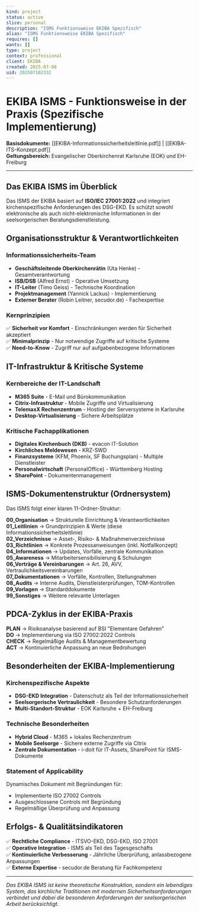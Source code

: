 ```yaml
---
kind: project
status: active
slice: personal
description: "ISMS Funktionsweise EKIBA Spezifisch"
alias: "ISMS Funktionsweise EKIBA Spezifisch"
requires: []
wants: []
type: project
context: professional
client: EKIBA
created: 2025-07-08
uid: 202507102332
---
```


# EKIBA ISMS - Funktionsweise in der Praxis (Spezifische Implementierung)

**Basisdokumente:** [[EKIBA-Informationssicherheitsleitlinie.pdf]] | [[EKIBA-ITS-Konzept.pdf]]  
**Geltungsbereich:** Evangelischer Oberkirchenrat Karlsruhe (EOK) und EH-Freiburg

---

## Das EKIBA ISMS im Überblick

Das ISMS der EKIBA basiert auf **ISO/IEC 27001:2022** und integriert kirchenspezifische Anforderungen des DSG-EKD. Es schützt sowohl elektronische als auch nicht-elektronische Informationen in der seelsorgerischen Beratungsdienstleistung.

## Organisationsstruktur & Verantwortlichkeiten

### **Informationssicherheits-Team**
- **Geschäftsleitende Oberkirchenrätin** (Uta Henke) - Gesamtverantwortung
- **ISB/DSB** (Alfred Ernst) - Operative Umsetzung  
- **IT-Leiter** (Timo Geiss) - Technische Koordination
- **Projektmanagement** (Yannick Lackus) - Implementierung
- **Externer Berater** (Robin Leitner, secudor.de) - Fachexpertise

### **Kernprinzipien**
✅ **Sicherheit vor Komfort** - Einschränkungen werden für Sicherheit akzeptiert  
✅ **Minimalprinzip** - Nur notwendige Zugriffe auf kritische Systeme  
✅ **Need-to-Know** - Zugriff nur auf aufgabenbezogene Informationen  

## IT-Infrastruktur & Kritische Systeme

### **Kernbereiche der IT-Landschaft**
- **M365 Suite** - E-Mail und Bürokommunikation
- **Citrix-Infrastruktur** - Mobile Zugriffe und Virtualisierung  
- **TelemaxX Rechenzentrum** - Hosting der Serversysteme in Karlsruhe
- **Desktop-Virtualisierung** - Sichere Arbeitsplätze

### **Kritische Fachapplikationen**
- **Digitales Kirchenbuch (DKB)** - evacon IT-Solution
- **Kirchliches Meldewesen** - KRZ-SWD
- **Finanzsysteme** (KFM, Phoenix, SF Buchungsplan) - Multiple Dienstleister
- **Personalwirtschaft** (PersonalOffice) - Württemberg Hosting
- **SharePoint** - Dokumentenmanagement

## ISMS-Dokumentenstruktur (Ordnersystem)

Das ISMS folgt einer klaren 11-Ordner-Struktur:

**00_Organisation** → Strukturelle Einrichtung & Verantwortlichkeiten  
**01_Leitlinien** → Grundprinzipien & Werte (diese Informationssicherheitsleitlinie)  
**02_Verzeichnisse** → Asset-, Risiko- & Maßnahmenverzeichnisse  
**03_Richtlinien** → Konkrete Prozessanweisungen (inkl. Notfallkonzept)  
**04_Informationen** → Updates, Vorfälle, zentrale Kommunikation  
**05_Awareness** → Mitarbeitersensibilisierung & Schulungen  
**06_Verträge & Vereinbarungen** → Art. 26, AVV, Vertraulichkeitsvereinbarungen  
**07_Dokumentationen** → Vorfälle, Kontrollen, Stellungnahmen  
**08_Audits** → Interne Audits, Dienstleisterprüfungen, TOM-Kontrollen  
**09_Vorlagen** → Standarddokumente  
**99_Sonstiges** → Weitere relevante Unterlagen

## PDCA-Zyklus in der EKIBA-Praxis

**PLAN** → Risikoanalyse basierend auf BSI "Elementare Gefahren"  
**DO** → Implementierung via ISO 27002:2022 Controls  
**CHECK** → Regelmäßige Audits & Managementbewertung  
**ACT** → Kontinuierliche Anpassung an neue Bedrohungen

## Besonderheiten der EKIBA-Implementierung

### **Kirchenspezifische Aspekte**
- **DSG-EKD Integration** - Datenschutz als Teil der Informationssicherheit
- **Seelsorgerische Vertraulichkeit** - Besondere Schutzanforderungen
- **Multi-Standort-Struktur** - EOK Karlsruhe + EH-Freiburg

### **Technische Besonderheiten**
- **Hybrid Cloud** - M365 + lokales Rechenzentrum
- **Mobile Seelsorge** - Sichere externe Zugriffe via Citrix
- **Zentrale Dokumentation** - i-doit für IT-Assets, SharePoint für ISMS-Dokumente

### **Statement of Applicability**
Dynamisches Dokument mit Begründungen für:
- Implementierte ISO 27002 Controls
- Ausgeschlossene Controls mit Begründung  
- Regelmäßige Überprüfung und Anpassung

## Erfolgs- & Qualitätsindikatoren

✅ **Rechtliche Compliance** - ITSVO-EKD, DSG-EKD, ISO 27001  
✅ **Operative Integration** - ISMS als Teil des Tagesgeschäfts  
✅ **Kontinuierliche Verbesserung** - Jährliche Überprüfung, anlassbezogene Anpassungen  
✅ **Externe Expertise** - secudor.de Beratung für Fachkompetenz

---

*Das EKIBA ISMS ist keine theoretische Konstruktion, sondern ein lebendiges System, das kirchliche Traditionen mit modernen Sicherheitsanforderungen verbindet und dabei die besonderen Anforderungen der seelsorgerischen Arbeit berücksichtigt.*
